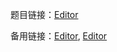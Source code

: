 题目链接：[Editor](https://acm.hdu.edu.cn/showproblem.php?pid=4699)

备用链接：[Editor](https://vjudge.net/problem/HDU-4699), [Editor](https://ac.nowcoder.com/acm/contest/1005/B)